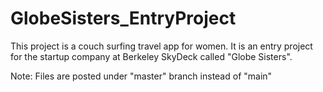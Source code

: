 # GlobeSisters_EntryProject
This project is a couch surfing travel app for women. It is an entry project for the startup company at Berkeley SkyDeck called "Globe Sisters".

Note: Files are posted under "master" branch instead of "main"
